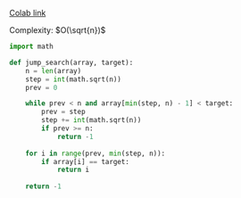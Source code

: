 [Colab link](https://colab.research.google.com/drive/1uXoGGUgYg0MVvtCftUn__eTXJZ_HJW2Q?usp=sharing)

Complexity: $O(\sqrt{n})$

```python
import math

def jump_search(array, target):
	n = len(array)
	step = int(math.sqrt(n))
	prev = 0

	while prev < n and array[min(step, n) - 1] < target:
		prev = step
		step += int(math.sqrt(n))
		if prev >= n:
			return -1
	
	for i in range(prev, min(step, n)):
		if array[i] == target:
			return i
	
	return -1
```

